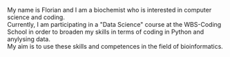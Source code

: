 My name is Florian and I am a biochemist who is interested in computer science and coding.  
Currently, I am participating in a "Data Science" course at the WBS-Coding School in order to broaden my skills in terms of coding in Python and anylysing data.  
My aim is to use these skills and competences in the field of bioinformatics.
